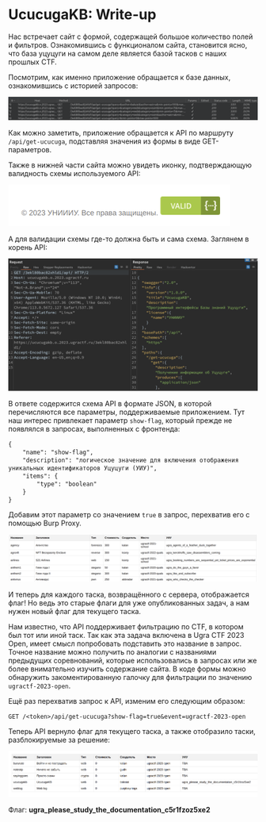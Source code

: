 # UcucugaKB: Write-up

Нас встречает сайт с формой, содержащей большое количество полей и фильтров. Ознакомившись с функционалом сайта, становится ясно, что база уцуцуги на самом деле является базой тасков с наших прошлых CTF.

Посмотрим, как именно приложение обращается к базе данных, ознакомившись с историей запросов:

![](writeup/api-queries.png)

Как можно заметить, приложение обращается к API по маршруту `/api/get-ucucuga`, подставляя значения из формы в виде GET-параметров.

Также в нижней части сайта можно увидеть иконку, подтверждающую валидность схемы используемого API:

![](writeup/schema-hint.png)

А для валидации схемы где-то должна быть и сама схема. Заглянем в корень API:

![](writeup/api-schema.png)

В ответе содержится схема API в формате JSON, в которой перечисляются все параметры, поддерживаемые приложением. Тут наш интерес привлекает параметр `show-flag`, который прежде не появлялся в запросах, выполненных с фронтенда:

```
{
    "name": "show-flag",
    "description": "логическое значение для включения отображения уникальных идентификаторов Уцуцуги (УИУ)",
    "items": {
        "type": "boolean"
    }
}
```

Добавим этот параметр со значением `true` в запрос, перехватив его с помощью Burp Proxy.

![](writeup/show-flag.png)

И теперь для каждого таска, возвращённого с сервера, отображается флаг! Но ведь это старые флаги для уже опубликованных задач, а нам нужен новый флаг для текущего таска.

Нам известно, что API поддерживает фильтрацию по CTF, в котором был тот или иной таск. Так как эта задача включена в Ugra CTF 2023 Open, имеет смысл попробовать подставить это название в запрос. Точное название можно получить по аналогии с названиями предыдущих соревнований, которые использовались в запросах или же более внимательно изучить содержание сайта. В коде формы можно обнаружить закоментированную галочку для фильтрации по значению `ugractf-2023-open`.

Ещё раз перехватив запрос к API, изменим его следующим образом:

```
GET /<token>/api/get-ucucuga?show-flag=true&event=ugractf-2023-open
```

Теперь API вернуло флаг для текущего таска, а также отобразило таски, разблокируемые за решение:

![](writeup/get-flag.png)

Флаг: **ugra_please_study_the_documentation_c5r1fzoz5xe2**
